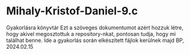 # Mihaly-Kristof-Daniel-9.c
Gyakorlásra könyvtár
Ezt a szöveges dokumentumot azért hozzuk létre, hogy akivel megosztottuk a repository-nkat, pontosan tudja, hogy mi találhat benne.
Ide a gyakorlás során elkészített fájlok kerülnek majd
BP, 2024.02.15
